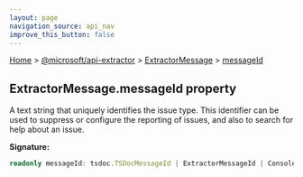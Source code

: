 ```yaml
---
layout: page
navigation_source: api_nav
improve_this_button: false
---
```



[Home](./index.md) &gt; [@microsoft/api-extractor](./api-extractor.md) &gt; [ExtractorMessage](./api-extractor.extractormessage.md) &gt; [messageId](./api-extractor.extractormessage.messageid.md)

## ExtractorMessage.messageId property

A text string that uniquely identifies the issue type. This identifier can be used to suppress or configure the reporting of issues, and also to search for help about an issue.

<b>Signature:</b>

```typescript
readonly messageId: tsdoc.TSDocMessageId | ExtractorMessageId | ConsoleMessageId | string;
```
